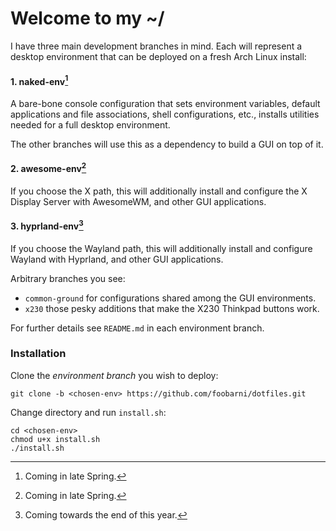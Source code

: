 # Welcome to my ~/

I have three main development branches in mind.
Each will represent a desktop environment that can be deployed on a fresh Arch Linux install:

#### 1. naked-env[^springrelease]

A bare-bone console configuration that sets environment variables, default applications
and file associations, shell configurations, etc., installs utilities needed for a
full desktop environment.

The other branches will use this as a dependency to build a GUI on top of it.

#### 2. awesome-env[^springrelease]

If you choose the X path, this will additionally install and configure the X Display Server
with AwesomeWM, and other GUI applications.

[^springrelease]: Coming in late Spring.

#### 3. hyprland-env[^endyear]

[^endyear]: Coming towards the end of this year.

If you choose the Wayland path, this will additionally install and configure Wayland with
Hyprland, and other GUI applications.

Arbitrary branches you see:

- `common-ground` for configurations shared among the GUI environments.
- `x230` those pesky additions that make the X230 Thinkpad buttons work.

For further details see `README.md` in each environment branch.

### Installation

Clone the *environment branch* you wish to deploy:

```
git clone -b <chosen-env> https://github.com/foobarni/dotfiles.git
```

Change directory and run `install.sh`:

```
cd <chosen-env>
chmod u+x install.sh
./install.sh
```
